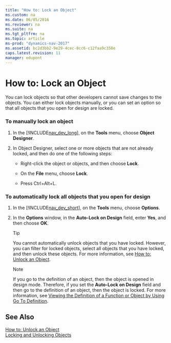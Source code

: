 ```yaml
---
title: "How to: Lock an Object"
ms.custom: na
ms.date: 06/05/2016
ms.reviewer: na
ms.suite: na
ms.tgt_pltfrm: na
ms.topic: article
ms-prod: "dynamics-nav-2017"
ms.assetid: bc2d3bb2-9e29-4cec-8cc6-c12faa9c358e
caps.latest.revision: 11
manager: edupont
---
```

# How to: Lock an Object
You can lock objects so that other developers cannot save changes to the objects. You can either lock objects manually, or you can set an option so that all objects that you open for design are locked.  
  
### To manually lock an object  
  
1.  In the [!INCLUDE[nav_dev_long](includes/nav_dev_long_md.md)], on the **Tools** menu, choose **Object Designer**.  
  
2.  In Object Designer, select one or more objects that are not already locked, and then do one of the following steps:  
  
    -   Right-click the object or objects, and then choose **Lock**.  
  
    -   On the **File** menu, choose **Lock**.  
  
    -   Press Ctrl+Alt+L.  
  
### To automatically lock all objects that you open for design  
  
1.  In the [!INCLUDE[nav_dev_short](includes/nav_dev_short_md.md)], on the **Tools** menu, choose **Options**.  
  
2.  In the **Options** window, in the **Auto-Lock on Design** field, enter **Yes**, and then choose **OK**.  
  
    > [!TIP]  
    >  You cannot automatically unlock objects that you have locked. However, you can filter for locked objects, select all objects that you have locked, and then unlock these objects. For more information, see [How to: Unlock an Object](How-to--Unlock%20an%20Object.md).  
  
    > [!NOTE]  
    >  If you go to the definition of an object, then the object is opened in design mode. Therefore, if you set the **Auto-Lock on Design** field and then go to the definition of an object, then the object is locked. For more information, see [Viewing the Definition of a Function or Object by Using Go To Definition](Viewing-the-Definition-of-a-Function-or-Object-by-Using-Go-To-Definition.md).  
  
## See Also  
 [How to: Unlock an Object](How-to--Unlock%20an%20Object.md)   
 [Locking and Unlocking Objects](Locking-and-Unlocking-Objects.md)
